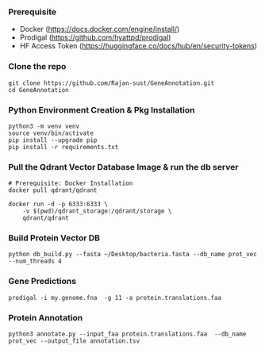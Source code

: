 ### Prerequisite
- Docker (https://docs.docker.com/engine/install/)
- Prodigal (https://github.com/hyattpd/prodigal)
- HF Access Token (https://huggingface.co/docs/hub/en/security-tokens)

### Clone the repo
```
git clone https://github.com/Rajan-sust/GeneAnnotation.git
cd GeneAnnotation
```

### Python Environment Creation & Pkg Installation
```
python3 -m venv venv
source venv/bin/activate
pip install --upgrade pip
pip install -r requirements.txt
```

### Pull the Qdrant Vector Database Image & run the db server
```
# Prerequisite: Docker Installation
docker pull qdrant/qdrant

docker run -d -p 6333:6333 \
    -v $(pwd)/qdrant_storage:/qdrant/storage \
    qdrant/qdrant
```

### Build Protein Vector DB
```
python db_build.py --fasta ~/Desktop/bacteria.fasta --db_name prot_vec --num_threads 4
```

### Gene Predictions
```
prodigal -i my.genome.fna  -g 11 -a protein.translations.faa
```

### Protein Annotation
```
python3 annotate.py --input_faa protein.translations.faa  --db_name prot_vec --output_file annotation.tsv
```


